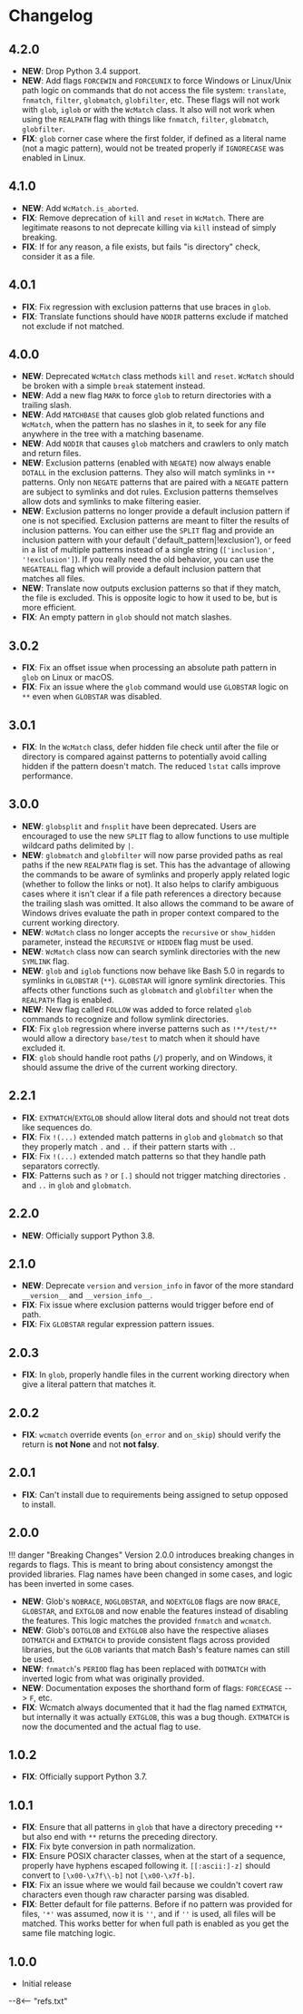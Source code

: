 # Changelog

## 4.2.0

- **NEW**: Drop Python 3.4 support.
- **NEW**: Add flags `FORCEWIN` and `FORCEUNIX` to force Windows or Linux/Unix path logic on commands that do not access the file system: `translate`, `fnmatch`, `filter`, `globmatch`, `globfilter`, etc. These flags will not work with `glob`, `iglob` or with the `WcMatch` class. It also will not work when using the `REALPATH` flag with things like `fnmatch`, `filter`, `globmatch`, `globfilter`.
- **FIX**: `glob` corner case where the first folder, if defined as a literal name (not a magic pattern), would not be treated properly if `IGNORECASE` was enabled in Linux.

## 4.1.0

- **NEW**: Add `WcMatch.is_aborted`.
- **FIX**: Remove deprecation of `kill` and `reset` in `WcMatch`. There are legitimate reasons to not deprecate killing via `kill` instead of simply breaking.
- **FIX**: If for any reason, a file exists, but fails "is directory" check, consider it as a file.

## 4.0.1

- **FIX**: Fix regression with exclusion patterns that use braces in `glob`.
- **FIX**: Translate functions should have `NODIR` patterns exclude if matched not exclude if not matched.

## 4.0.0

- **NEW**: Deprecated `WcMatch` class methods `kill` and `reset`. `WcMatch` should be broken with a simple `break` statement instead.
- **NEW**: Add a new flag `MARK` to force `glob` to return directories with a trailing slash.
- **NEW**: Add `MATCHBASE` that causes glob glob related functions and `WcMatch`, when the pattern has no slashes in it, to seek for any file anywhere in the tree with a matching basename.
- **NEW**: Add `NODIR` that causes `glob` matchers and crawlers to only match and return files.
- **NEW**: Exclusion patterns (enabled with `NEGATE`) now always enable `DOTALL` in the exclusion patterns. They also will match symlinks in `**` patterns. Only non `NEGATE` patterns that are paired with a `NEGATE` pattern are subject to symlinks and dot rules. Exclusion patterns themselves allow dots and symlinks to make filtering easier.
- **NEW**: Exclusion patterns no longer provide a default inclusion pattern if one is not specified. Exclusion patterns are meant to filter the results of inclusion patterns. You can either use the `SPLIT` flag and provide an inclusion pattern with your default ('default_pattern|!exclusion'), or feed in a list of multiple patterns instead of a single string (`['inclusion', '!exclusion']`). If you really need the old behavior, you can use the `NEGATEALL` flag which will provide a default inclusion pattern that matches all files.
- **NEW**: Translate now outputs exclusion patterns so that if they match, the file is excluded. This is opposite logic to how it used to be, but is more efficient.
- **FIX**: An empty pattern in `glob` should not match slashes.

## 3.0.2

- **FIX**: Fix an offset issue when processing an absolute path pattern in `glob` on Linux or macOS.
- **FIX**: Fix an issue where the `glob` command would use `GLOBSTAR` logic on `**` even when `GLOBSTAR` was disabled.

## 3.0.1

- **FIX**: In the `WcMatch` class, defer hidden file check until after the file or directory is compared against patterns to potentially avoid calling hidden if the pattern doesn't match. The reduced `lstat` calls improve performance.

## 3.0.0

- **NEW**: `globsplit` and `fnsplit` have been deprecated. Users are encouraged to use the new `SPLIT` flag to allow functions to use multiple wildcard paths delimited by `|`.
- **NEW**: `globmatch` and `globfilter` will now parse provided paths as real paths if the new `REALPATH` flag is set. This has the advantage of allowing the commands to be aware of symlinks and properly apply related logic (whether to follow the links or not). It also helps to clarify ambiguous cases where it isn't clear if a file path references a directory because the trailing slash was omitted. It also allows the command to be aware of Windows drives evaluate the path in proper context compared to the current working directory.
- **NEW**: `WcMatch` class no longer accepts the `recursive` or `show_hidden` parameter, instead the `RECURSIVE` or `HIDDEN` flag must be used.
- **NEW**: `WcMatch` class now can search symlink directories with the new `SYMLINK` flag.
- **NEW**: `glob` and `iglob` functions now behave like Bash 5.0 in regards to symlinks in `GLOBSTAR` (`**`). `GLOBSTAR` will ignore symlink directories. This affects other functions such as `globmatch` and `globfilter` when the `REALPATH` flag is enabled.
- **NEW**: New flag called `FOLLOW` was added to force related `glob` commands to recognize and follow symlink directories.
- **FIX**: Fix `glob` regression where inverse patterns such as `!**/test/**` would allow a directory `base/test` to match when it should have excluded it.
- **FIX**: `glob` should handle root paths (`/`) properly, and on Windows, it should assume the drive of the current working directory.

## 2.2.1

- **FIX**: `EXTMATCH`/`EXTGLOB` should allow literal dots and should not treat dots like sequences do.
- **FIX**: Fix `!(...)` extended match patterns in `glob` and `globmatch` so that they properly match `.` and `..` if their pattern starts with `.`.
- **FIX**: Fix `!(...)` extended match patterns so that they handle path separators correctly.
- **FIX**: Patterns such as `?` or `[.]` should not trigger matching directories `.` and `..` in `glob` and `globmatch`.

## 2.2.0

- **NEW**: Officially support Python 3.8.

## 2.1.0

- **NEW**: Deprecate `version` and `version_info` in favor of the more standard `__version__` and `__version_info__`.
- **FIX**: Fix issue where exclusion patterns would trigger before end of path.
- **FIX**: Fix `GLOBSTAR` regular expression pattern issues.

## 2.0.3

- **FIX**: In `glob`, properly handle files in the current working directory when give a literal pattern that matches it.

## 2.0.2

- **FIX**: `wcmatch` override events (`on_error` and `on_skip`) should verify the return  is **not None** and not **not falsy**.

## 2.0.1

- **FIX**: Can't install due to requirements being assigned to setup opposed to install.

## 2.0.0

!!! danger "Breaking Changes"
    Version 2.0.0 introduces breaking changes in regards to flags.  This is meant to bring about consistency amongst the provided libraries. Flag names have been changed in some cases, and logic has been inverted in some cases.

- **NEW**: Glob's `NOBRACE`, `NOGLOBSTAR`, and `NOEXTGLOB` flags are now `BRACE`, `GLOBSTAR`, and `EXTGLOB` and now enable the features instead of disabling the features. This logic matches the provided `fnmatch` and `wcmatch`.
- **NEW**: Glob's `DOTGLOB` and `EXTGLOB` also have the respective aliases `DOTMATCH` and `EXTMATCH` to provide consistent flags across provided libraries, but the `GLOB` variants that match Bash's feature names can still be used.
- **NEW**: `fnmatch`'s `PERIOD` flag has been replaced with `DOTMATCH` with inverted logic from what was originally provided.
- **NEW**: Documentation exposes the shorthand form of flags: `FORCECASE` --> `F`, etc.
- **FIX**: Wcmatch always documented that it had the flag named `EXTMATCH`, but internally it was actually `EXTGLOB`, this was a bug though. `EXTMATCH` is now the documented and the actual flag to use.

## 1.0.2

- **FIX**: Officially support Python 3.7.

## 1.0.1

- **FIX**: Ensure that all patterns in `glob` that have a directory preceding `**` but also end with `**` returns the preceding directory.
- **FIX**: Fix byte conversion in path normalization.
- **FIX**: Ensure POSIX character classes, when at the start of a sequence, properly have hyphens escaped following it. `[[:ascii:]-z]` should convert to `[\x00-\x7f\\-b]` not `[\x00-\x7f-b]`.
- **FIX**: Fix an issue where we would fail because we couldn't covert raw characters even though raw character parsing was disabled.
- **FIX**: Better default for file patterns.  Before if no pattern was provided for files, `'*'` was assumed, now it is `''`, and if `''` is used, all files will be matched. This works better for when full path is enabled as you get the same file matching logic.

## 1.0.0

- Initial release

--8<-- "refs.txt"
